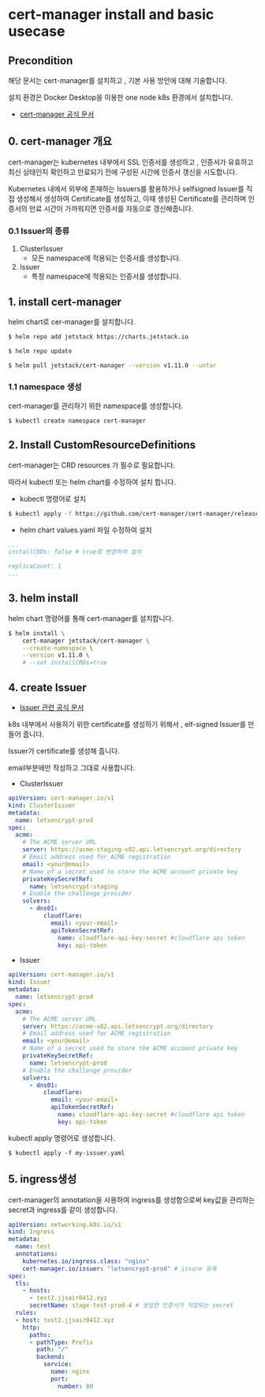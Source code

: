 # cert-manager install and basic usecase
##  Precondition
해당 문서는 cert-manager를 설치하고 , 기본 사용 방안에 대해 기술합니다.

설치 환경은 Docker Desktop을 이용한 one node k8s 환경에서 설치합니다.
- [cert-manager 공식 문서](https://cert-manager.io/docs/configuration/selfsigned/)

## 0. cert-manager 개요
cert-manager는 kubernetes 내부에서 SSL 인증서를 생성하고 , 인증서가 유효하고 최신 상태인지 확인하고 만료되기 전에 구성된 시간에 인증서 갱신을 시도합니다.

Kubernetes 내에서 외부에 존재하는 Issuers를 활용하거나 selfsigned Issuer를 직접 생성해서 생성하여 Certificate를 생성하고, 이때 생성된 Certificate를 관리하며 인증서의 만료 시간이 가까워지면 인증서를 자동으로 갱신해줍니다.

### 0.1 Issuer의 종류
1. ClusterIssuer
    - 모든 namespace에 적용되는 인증서를 생성합니다.
2. Issuer
    - 특정 namespace에 적용되는 인증서를 생성합니다.

## 1. install cert-manager
helm chart로 cer-manager를 설치합니다.

```bash
$ helm repo add jetstack https://charts.jetstack.io

$ helm repo update

$ helm pull jetstack/cert-manager --version v1.11.0 --untar
```

### 1.1 namespace 생성
cert-manager를 관리하기 위한 namespace를 생성합니다.
```
$ kubectl create namespace cert-manager
```

## 2. Install CustomResourceDefinitions
cert-manager는 CRD resources 가 필수로 필요합니다.

따라서 kubectl 또는 helm chart를 수정하여 설치 합니다.
- kubectl 명령어로 설치
```bash
$ kubectl apply -f https://github.com/cert-manager/cert-manager/releases/download/v1.11.0/cert-manager.crds.yaml
```

- helm chart values.yaml 파일 수정하여 설치
```yaml
...
installCRDs: false # true로 변경하여 설치

replicaCount: 1
...
```

## 3. helm install
helm chart 명령어를 통해 cert-manager를 설치합니다.
```bash
$ helm install \
    cert-manager jetstack/cert-manager \
    --create-namespace \
    --version v1.11.0 \
    # --set installCRDs=true
```

## 4. create Issuer
- [Issuer 관련 공식 문서](https://cert-manager.io/docs/configuration/selfsigned/)

k8s 내부에서 사용하기 위한 certificate를 생성하기 위해서 , elf-signed Issuer를 만들어 줍니다.

Issuer가 certificate를 생성해 줍니다.


email부분에만 작성하고 그대로 사용합니다.
- ClusterIssuer
```yaml
apiVersion: cert-manager.io/v1
kind: ClusterIssuer
metadata:
  name: letsencrypt-prod
spec:
  acme:
    # The ACME server URL
    server: https://acme-staging-v02.api.letsencrypt.org/directory
    # Email address used for ACME registration
    email: <your@email>
    # Name of a secret used to store the ACME account private key
    privateKeySecretRef:
      name: letsencrypt-staging
    # Enable the challenge provider
    solvers:
      - dns01:
          cloudflare:
            email: <your-email> 
            apiTokenSecretRef:
              name: cloudflare-api-key-secret #cloudflare api token
              key: api-token
```

- Issuer
```yaml
apiVersion: cert-manager.io/v1
kind: Issuer
metadata:
  name: letsencrypt-prod
spec:
  acme:
    # The ACME server URL
    server: https://acme-v02.api.letsencrypt.org/directory
    # Email address used for ACME registration
    email: <your@email>
    # Name of a secret used to store the ACME account private key
    privateKeySecretRef:
      name: letsencrypt-prod
    # Enable the challenge provider
    solvers:
      - dns01:
          cloudflare:
            email: <your-email>
            apiTokenSecretRef:
              name: cloudflare-api-key-secret #cloudflare api token
              key: api-token
```

kubectl apply 명령어로 생성합니다.
```
$ kubectl apply -f my-issuer.yaml
```

## 5. ingress생성
cert-manager의 annotation을 사용하여 ingress를 생성함으로써 key값을 관리하는 secret과 ingress를 같이 생성합니다.

```yaml
apiVersion: networking.k8s.io/v1
kind: Ingress
metadata:
  name: test
  annotations:
    kubernetes.io/ingress.class: "nginx"
    cert-manager.io/issuer: "letsencrypt-prod" # issure 등록
spec:
  tls:
    - hosts:
      - test2.jjsair0412.xyz
      secretName: stage-test-prod-4 # 생성한 인증서가 저장되는 secret
  rules:
  - host: test2.jjsair0412.xyz
    http:
      paths:
      - pathType: Prefix
        path: "/"
        backend:
          service:
            name: nginx
            port:
              number: 80
```